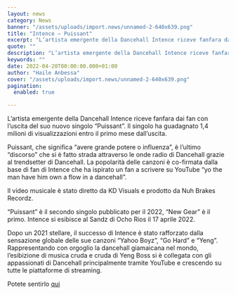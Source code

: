 ```yaml
---
layout: news
category: News
banner: "/assets/uploads/import.news/unnamed-2-640x639.png"
title: "Intence – Puissant"
excerpt: "L’artista emergente della Dancehall Intence riceve fanfara dai fan con l’uscita del suo nuovo singolo “Puissant”. Il singolo ha guadagnato 1,4 milioni di visualizzazioni entro il primo mese dall’uscita. Puissant, che significa “avere grande potere o influenza”, è l’ultimo “discorso” che si è fatto strada attraverso le onde radio di Dancehall grazie al trendsetter di [&hellip"
quote: ""
description: "L’artista emergente della Dancehall Intence riceve fanfara dai fan con l’uscita del suo nuovo singolo “Puissant”. Il singolo ha guadagnato 1,4 milioni di visualizzazioni entro il primo mese dall’uscita. Puissant, che significa “avere grande potere o influenza”, è l’ultimo “discorso” che si è fatto strada attraverso le onde radio di Dancehall grazie al trendsetter di [&hellip"
keywords: ""
date: 2022-04-20T00:00:00.000+01:00
author: "Haile Anbessa"
cover: "/assets/uploads/import.news/unnamed-2-640x639.png"
pagination:
  enabled: true

---
```


L’artista emergente della Dancehall Intence riceve fanfara dai fan con l’uscita del suo nuovo singolo “Puissant”. Il singolo ha guadagnato 1,4 milioni di visualizzazioni entro il primo mese dall’uscita.

Puissant, che significa “avere grande potere o influenza”, è l’ultimo “discorso” che si è fatto strada attraverso le onde radio di Dancehall grazie al trendsetter di Dancehall. La popolarità delle canzoni è co-firmata dalla base di fan di Intence che ha ispirato un fan a scrivere su YouTube “yo the man have him own a flow in a dancehall”.

Il video musicale è stato diretto da KD Visuals e prodotto da Nuh Brakes Recordz.

“Puissant” è il secondo singolo pubblicato per il 2022, “New Gear” è il primo. Intence si esibisce al Sandz di Ocho Rios il 17 aprile 2022.

Dopo un 2021 stellare, il successo di Intence è stato rafforzato dalla sensazione globale delle sue canzoni “Yahoo Boyz”, “Go Hard” e “Yeng”. Rappresentando con orgoglio la dancehall giamaicana nel mondo, l’esibizione di musica cruda e cruda di Yeng Boss si è collegata con gli appassionati di Dancehall principalmente tramite YouTube e crescendo su tutte le piattaforme di streaming.

Potete sentirlo [qui](https://open.spotify.com/playlist/5PaXrHpiJZpDzaGdsoRFKN?%5Fkx=6mvB6amTk1ZJ1Zp2SlezpTIkiXLvRxahEdIKM%5F3SA2w%3D.ULRawb)